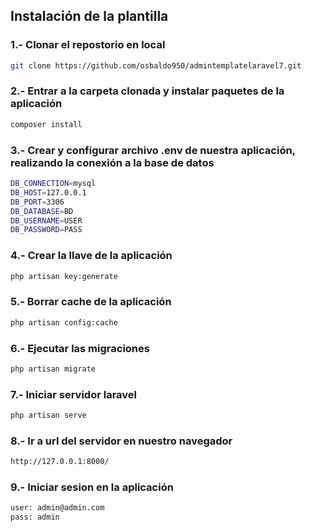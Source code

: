 ## Instalación de la plantilla

### 1.- Clonar el repostorio en local

```bash
git clone https://github.com/osbaldo950/admintemplatelaravel7.git
```

### 2.- Entrar a la carpeta clonada y instalar paquetes de la aplicación

```bash
composer install
```

### 3.- Crear y configurar archivo .env de nuestra aplicación, realizando la conexión a la base de datos

```bash
DB_CONNECTION=mysql
DB_HOST=127.0.0.1
DB_PORT=3306
DB_DATABASE=BD
DB_USERNAME=USER
DB_PASSWORD=PASS
```

### 4.- Crear la llave de la aplicación

```bash
php artisan key:generate 
```

### 5.- Borrar cache de la aplicación

```bash
php artisan config:cache
```

### 6.- Ejecutar las migraciones

```bash
php artisan migrate
```

### 7.- Iniciar servidor laravel

```bash
php artisan serve
```

### 8.- Ir a url del servidor en nuestro navegador

```bash
http://127.0.0.1:8000/
```

### 9.- Iniciar sesion en la aplicación

```bash
user: admin@admin.com
pass: admin
```

